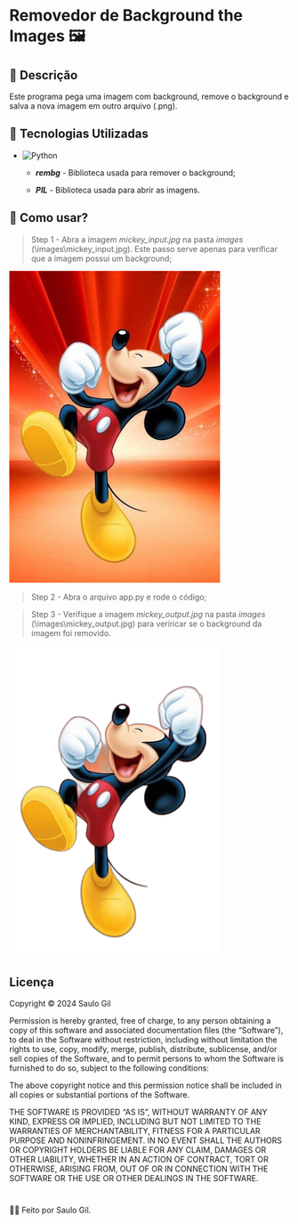 # Removedor de Background the Images 🖼️ 

## 📒 Descrição
Este programa pega uma imagem com background, remove o background e salva a nova imagem em outro arquivo (.png).

## 🤖 Tecnologias Utilizadas
- ![Python](https://img.shields.io/badge/Python-grey?style=flat&logo=python&logoColor=white)
    - ***rembg*** -  Biblioteca usada para remover o background;

    - ***PIL*** - Biblioteca usada para abrir as imagens.

## 🤔 Como usar?
 > Step 1 - Abra a imagem *mickey_input.jpg* na pasta *images* (\images\mickey_input.jpg). Este passo serve apenas para verificar que a imagem possui um background; 

![](images/mickey_input.jpg)

 > Step 2 - Abra o  arquivo app.py e rode o código; 

 > Step 3 - Verifique a imagem *mickey_output.jpg* na pasta *images* (\images\mickey_output.jpg) para veriricar se o background da imagem foi removido.

![](images/mickey_output.png)

 ## Licença

Copyright © 2024 Saulo Gil

Permission is hereby granted, free of charge, to any person obtaining a copy of this software and associated documentation files (the “Software”), to deal in the Software without restriction, including without limitation the rights to use, copy, modify, merge, publish, distribute, sublicense, and/or sell copies of the Software, and to permit persons to whom the Software is furnished to do so, subject to the following conditions:

The above copyright notice and this permission notice shall be included in all copies or substantial portions of the Software.

THE SOFTWARE IS PROVIDED “AS IS”, WITHOUT WARRANTY OF ANY KIND, EXPRESS OR IMPLIED, INCLUDING BUT NOT LIMITED TO THE WARRANTIES OF MERCHANTABILITY, FITNESS FOR A PARTICULAR PURPOSE AND NONINFRINGEMENT. IN NO EVENT SHALL THE AUTHORS OR COPYRIGHT HOLDERS BE LIABLE FOR ANY CLAIM, DAMAGES OR OTHER LIABILITY, WHETHER IN AN ACTION OF CONTRACT, TORT OR OTHERWISE, ARISING FROM, OUT OF OR IN CONNECTION WITH THE SOFTWARE OR THE USE OR OTHER DEALINGS IN THE SOFTWARE.

#

👨‍💻 Feito por Saulo Gil.